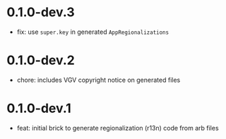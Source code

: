 # 0.1.0-dev.3

- fix: use `super.key` in generated `AppRegionalizations`

# 0.1.0-dev.2

- chore: includes VGV copyright notice on generated files

# 0.1.0-dev.1

- feat: initial brick to generate regionalization (r13n) code from arb files
